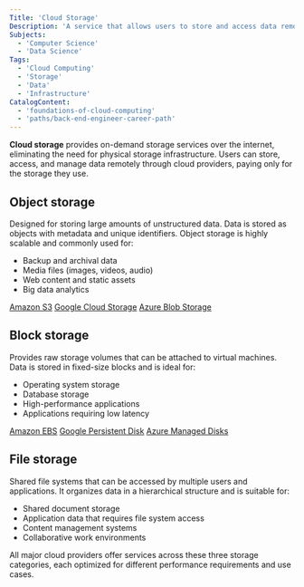 ```yaml
---
Title: 'Cloud Storage'
Description: 'A service that allows users to store and access data remotely over the internet.'
Subjects:
  - 'Computer Science'
  - 'Data Science'
Tags:
  - 'Cloud Computing'
  - 'Storage'
  - 'Data'
  - 'Infrastructure'
CatalogContent:
  - 'foundations-of-cloud-computing'
  - 'paths/back-end-engineer-career-path'
---
```


**Cloud storage** provides on-demand storage services over the internet, eliminating the need for physical storage infrastructure. Users can store, access, and manage data remotely through cloud providers, paying only for the storage they use.

## Object storage

Designed for storing large amounts of unstructured data. Data is stored as objects with metadata and unique identifiers. Object storage is highly scalable and commonly used for:

- Backup and archival data
- Media files (images, videos, audio)
- Web content and static assets
- Big data analytics

[Amazon S3](https://docs.aws.amazon.com/AmazonS3/latest/userguide)
[Google Cloud Storage](https://cloud.google.com/storage/docs)
[Azure Blob Storage](https://learn.microsoft.com/en-us/azure/storage/blobs)

## Block storage

Provides raw storage volumes that can be attached to virtual machines. Data is stored in fixed-size blocks and is ideal for:

- Operating system storage
- Database storage
- High-performance applications
- Applications requiring low latency

[Amazon EBS](https://docs.aws.amazon.com/ebs/latest/userguide/what-is-ebs)
[Google Persistent Disk](https://cloud.google.com/compute/docs/disks/persistent-disks)
[Azure Managed Disks](https://learn.microsoft.com/en-us/azure/virtual-machines/managed-disks-overview)

## File storage

Shared file systems that can be accessed by multiple users and applications. It organizes data in a hierarchical structure and is suitable for:

- Shared document storage
- Application data that requires file system access
- Content management systems
- Collaborative work environments

All major cloud providers offer services across these three storage categories, each optimized for different performance requirements and use cases.
